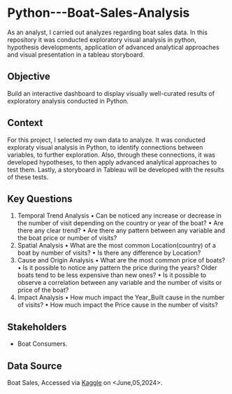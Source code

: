 # Python---Boat-Sales-Analysis
As an analyst, I carried out analyzes regarding boat sales data. In this repository it was conducted exploratory visual analysis in python, hypothesis developments, application of advanced analytical approaches and visual presentation in a tableau storyboard.

## Objective
Build an interactive dashboard to display visually well-curated results of exploratory analysis conducted in Python. 

## Context
For this project, I selected my own data to analyze. It was conducted exploraty visual analysis in Python, to identify connections between variables, to further exploration. Also, through these connections, it was developed hypotheses, to then apply advanced analytical approaches to test them. Lastly, a storyboard in Tableau will be developed with the results of these tests. 

## Key Questions
1. Temporal Trend Analysis
• Can be noticed any increase or decrease in the number of visit depending on the country or year of the boat?
• Are there any clear trend? 
• Are there any pattern between any variable and the boat price or number of visits?
2. Spatial Analysis
• What are the most common Location(country) of a boat by number of visits?
• Is there any difference by Location? 
3. Cause and Origin Analysis
• What are the most common price of boats?
• Is it possible to notice any pattern the price during the years? Older boats tend to be less expensive than new ones?
• Is it possible to observe a correlation between any variable and the number of visits or price of the boat? 
4. Impact Analysis
• How much impact the Year_Built cause in the number of visits?
• How much impact the Price cause in the number of visits?
  
## Stakeholders
* Boat Consumers.
  
## Data Source
Boat Sales, Accessed via [Kaggle](https://www.kaggle.com/datasets/karthikbhandary2/boat-sales?resource=download) on <June,05,2024>.
